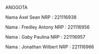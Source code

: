 ANGGOTA

Nama Axel Sean
NRP : 221116938

Nama : Fredley Antony
NRP : 221116956

Nama : Gaby Paulina
NRP : 221116957

Nama : Jonathan Wilbert
NRP : 221116966